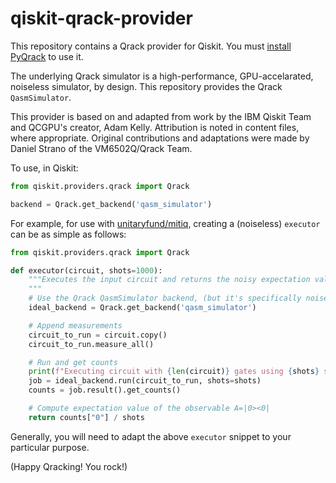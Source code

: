 # qiskit-qrack-provider

This repository contains a Qrack provider for Qiskit. You must [install PyQrack](https://pypi.org/project/pyqrack/) to use it.

The underlying Qrack simulator is a high-performance, GPU-accelarated, noiseless simulator, by design. This repository provides the Qrack `QasmSimulator`.

This provider is based on and adapted from work by the IBM Qiskit Team and QCGPU's creator, Adam Kelly. Attribution is noted in content files, where appropriate. Original contributions and adaptations were made by Daniel Strano of the VM6502Q/Qrack Team.

To use, in Qiskit:
```python
from qiskit.providers.qrack import Qrack

backend = Qrack.get_backend('qasm_simulator')
```

For example, for use with [unitaryfund/mitiq](https://github.com/unitaryfund/mitiq), creating a (noiseless) `executor` can be as simple as follows:
```python
from qiskit.providers.qrack import Qrack

def executor(circuit, shots=1000):
    """Executes the input circuit and returns the noisy expectation value <A>, where A=|0><0|.
    """
    # Use the Qrack QasmSimulator backend, (but it's specifically noiseless)
    ideal_backend = Qrack.get_backend('qasm_simulator')

    # Append measurements
    circuit_to_run = circuit.copy()
    circuit_to_run.measure_all()

    # Run and get counts
    print(f"Executing circuit with {len(circuit)} gates using {shots} shots.")
    job = ideal_backend.run(circuit_to_run, shots=shots)
    counts = job.result().get_counts()

    # Compute expectation value of the observable A=|0><0|
    return counts["0"] / shots
```

Generally, you will need to adapt the above `executor` snippet to your particular purpose.

(Happy Qracking! You rock!)
